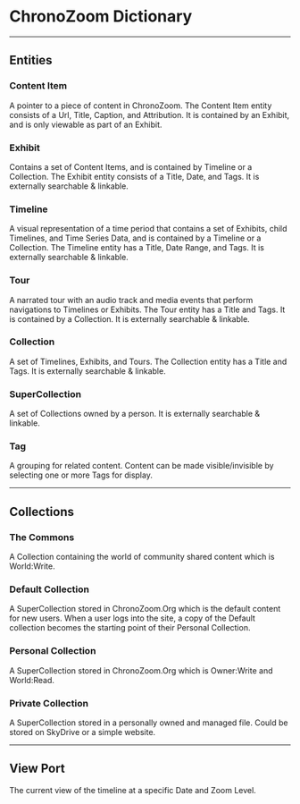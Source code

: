 # ChronoZoom Dictionary #

----------

## Entities ##

### Content Item ###

A pointer to a piece of content in ChronoZoom. The Content Item entity consists of a Url, Title, Caption, and Attribution. It is contained by an Exhibit, and is only viewable as part of an Exhibit.

### Exhibit ###

Contains a set of Content Items, and is contained by Timeline or a Collection. The Exhibit entity consists of a Title, Date, and Tags. It is externally searchable & linkable.

### Timeline ###

A visual representation of a time period that contains a set of Exhibits, child Timelines, and Time Series Data, and is contained by a Timeline or a Collection. The Timeline entity has a Title, Date Range, and Tags. It is externally searchable & linkable.

### Tour ###

A narrated tour with an audio track and media events that perform navigations to Timelines or Exhibits. The Tour entity has a Title and Tags.  It is contained by a Collection.  It is externally searchable & linkable.

### Collection ###

A set of Timelines, Exhibits, and Tours.  The Collection entity has a Title and Tags. It is externally searchable & linkable.

### SuperCollection ###

A set of Collections owned by a person. It is externally searchable & linkable.

### Tag ###

A grouping for related content. Content can be made visible/invisible by selecting one or more Tags for display.

----------

## Collections ##

### The Commons ###

A Collection containing the world of community shared content which is World:Write.

### Default Collection ###

A SuperCollection stored in ChronoZoom.Org which is the default content for new users.  When a user logs into the site, a copy of the Default collection becomes the starting point of their Personal Collection.

### Personal Collection ###

A SuperCollection stored in ChronoZoom.Org which is Owner:Write and World:Read.

### Private Collection ###

A SuperCollection stored in a personally owned and managed file.  Could be stored on SkyDrive or a simple website.

----------

## View Port ##

The current view of the timeline at a specific Date and Zoom Level.